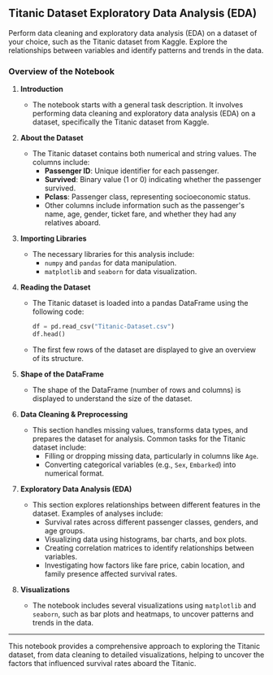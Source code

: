 ## Titanic Dataset Exploratory Data Analysis (EDA)
Perform data cleaning and exploratory data analysis (EDA) on a dataset of your choice, such as the Titanic dataset from Kaggle. Explore the relationships between variables and identify patterns and trends in the data.


### Overview of the Notebook

1. **Introduction**
   - The notebook starts with a general task description. It involves performing data cleaning and exploratory data analysis (EDA) on a dataset, specifically the Titanic dataset from Kaggle.

2. **About the Dataset**
   - The Titanic dataset contains both numerical and string values. The columns include:
     - **Passenger ID**: Unique identifier for each passenger.
     - **Survived**: Binary value (1 or 0) indicating whether the passenger survived.
     - **Pclass**: Passenger class, representing socioeconomic status.
     - Other columns include information such as the passenger's name, age, gender, ticket fare, and whether they had any relatives aboard.

3. **Importing Libraries**
   - The necessary libraries for this analysis include:
     - `numpy` and `pandas` for data manipulation.
     - `matplotlib` and `seaborn` for data visualization.

4. **Reading the Dataset**
   - The Titanic dataset is loaded into a pandas DataFrame using the following code:
     ```python
     df = pd.read_csv("Titanic-Dataset.csv")
     df.head()
     ```
   - The first few rows of the dataset are displayed to give an overview of its structure.

5. **Shape of the DataFrame**
   - The shape of the DataFrame (number of rows and columns) is displayed to understand the size of the dataset.

6. **Data Cleaning & Preprocessing**
   - This section handles missing values, transforms data types, and prepares the dataset for analysis. Common tasks for the Titanic dataset include:
     - Filling or dropping missing data, particularly in columns like `Age`.
     - Converting categorical variables (e.g., `Sex`, `Embarked`) into numerical format.

7. **Exploratory Data Analysis (EDA)**
   - This section explores relationships between different features in the dataset. Examples of analyses include:
     - Survival rates across different passenger classes, genders, and age groups.
     - Visualizing data using histograms, bar charts, and box plots.
     - Creating correlation matrices to identify relationships between variables.
     - Investigating how factors like fare price, cabin location, and family presence affected survival rates.

8. **Visualizations**
   - The notebook includes several visualizations using `matplotlib` and `seaborn`, such as bar plots and heatmaps, to uncover patterns and trends in the data.

---

This notebook provides a comprehensive approach to exploring the Titanic dataset, from data cleaning to detailed visualizations, helping to uncover the factors that influenced survival rates aboard the Titanic.
